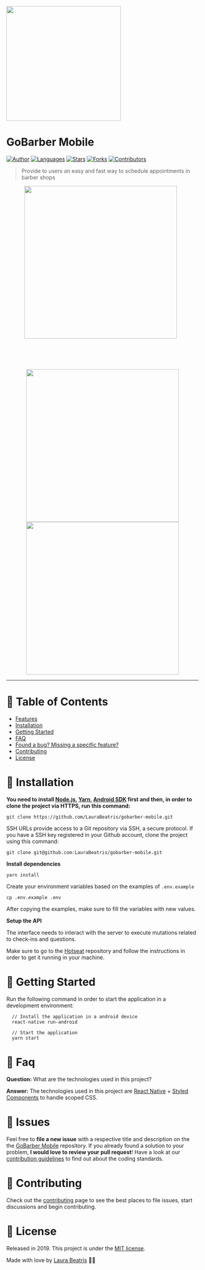 <p align="left">
   <img src=".github/docs/images/logo-docs.gif" width="300"/>
</p>

# GoBarber Mobile


[![Author](https://img.shields.io/badge/author-LauraBeatris-AD1256?style=flat-square)](https://github.com/LauraBeatris)
[![Languages](https://img.shields.io/github/languages/count/LauraBeatris/gobarber-mobile?color=%23AD1256&style=flat-square)](#)
[![Stars](https://img.shields.io/github/stars/LauraBeatris/gobarber-mobile?color=AD1256&style=flat-square)](https://github.com/LauraBeatris/gobarber-mobile/stargazers)
[![Forks](https://img.shields.io/github/forks/LauraBeatris/gobarber-mobile?color=%23AD1256&style=flat-square)](https://github.com/LauraBeatris/gobarber-mobile/network/members)
[![Contributors](https://img.shields.io/github/contributors/LauraBeatris/gobarber-mobile?color=AD1256&style=flat-square)](https://github.com/LauraBeatris/gobarber-mobile/graphs/contributors)

> Provide to users an easy and fast way to schedule appointments in barber shops

<p align="center">
   <img src=".github/docs/images/home.png" width="400" style="margin-right: 10px; margin-bottom: 5rem"/>
   <img src=".github/docs/images/create-appointment.gif" width="400"/>
    <img src=".github/docs/images/profile.png" width="400"/>
</p>

---

# :pushpin: Table of Contents

* [Features](#rocket-features)
* [Installation](#construction_worker-installation)
* [Getting Started](#runner-getting-started)
* [FAQ](#postbox-faq)
* [Found a bug? Missing a specific feature?](#bug-issues)
* [Contributing](#tada-contributing)
* [License](#closed_book-license)

# :construction_worker: Installation

**You need to install [Node.js](https://nodejs.org/en/download/), [Yarn](https://yarnpkg.com/), [Android SDK](https://medium.com/surabayadev/setting-up-react-native-android-without-android-studio-35a496e1dfa3) first and then, in order to clone the project via HTTPS, run this command:**

```git clone https://github.com/LauraBeatris/gobarber-mobile.git```

SSH URLs provide access to a Git repository via SSH, a secure protocol. If you have a SSH key registered in your Github account, clone the project using this command:

```git clone git@github.com:LauraBeatris/gobarber-mobile.git```

**Install dependencies**

```yarn install```

Create your environment variables based on the examples of ```.env.example```

```cp .env.example .env```

After copying the examples, make sure to fill the variables with new values.

**Setup the API**

The interface needs to interact with the server to execute mutations related to check-ins and questions.

Make sure to go to the [Hotseat](https://github.com/LauraBeatris/hotseat) repository and follow the instructions in order to get it running in your machine.

# :runner: Getting Started

Run the following command in order to start the application in a development environment:

```
  // Install the application in a android device
  react-native run-android

  // Start the application
  yarn start
```

# :postbox: Faq

**Question:** What are the technologies used in this project?

**Answer:** The technologies used in this project are [React Native](https://reactnative.dev/) + [Styled Components](https://styled-components.com/) to handle scoped CSS.

# :bug: Issues

Feel free to **file a new issue** with a respective title and description on the the [GoBarber Mobile](https://github.com/LauraBeatris/gobarber-mobile/issues) repository. If you already found a solution to your problem, **I would love to review your pull request**! Have a look at our [contribution guidelines](https://github.com/LauraBeatris/gobarber-mobile/blob/master/CONTRIBUTING.md) to find out about the coding standards.

# :tada: Contributing

Check out the [contributing](https://github.com/LauraBeatris/gobarber-mobile/blob/master/CONTRIBUTING.md) page to see the best places to file issues, start discussions and begin contributing.

# :closed_book: License

Released in 2019.
This project is under the [MIT license](https://github.com/LauraBeatris/gobarber-mobile/master/LICENSE).

Made with love by [Laura Beatris](https://github.com/LauraBeatris) 💜🚀
